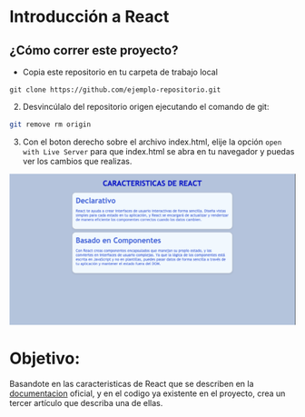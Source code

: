 # Introducción a React

## ¿Cómo correr este proyecto?

- Copia este repositorio en tu carpeta de trabajo local 

```
git clone https://github.com/ejemplo-repositorio.git
```


2. Desvincúlalo del repositorio origen ejecutando el comando de git:

```bash
git remove rm origin
```
3. Con el boton derecho sobre el archivo index.html, elije la opción `open with Live Server` para que index.html se abra en tu navegador y puedas ver los cambios que realizas. 

![Image](images/react-intro.png)



# Objetivo:

Basandote en las caracteristicas de React que se describen en la [documentacion](https://es.reactjs.org/) oficial, y en el codigo ya existente en el proyecto, crea un tercer artículo que describa una de ellas.
